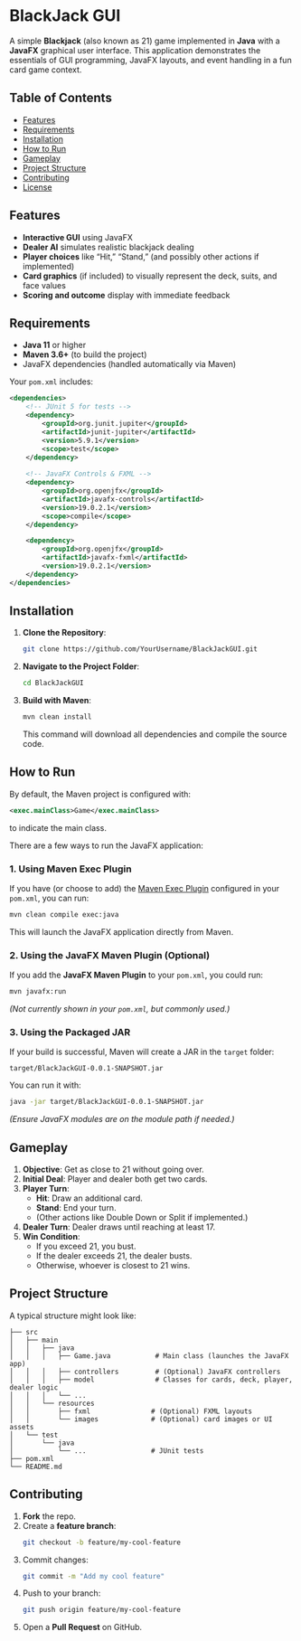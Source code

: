 # BlackJack GUI

A simple **Blackjack** (also known as 21) game implemented in **Java** with a **JavaFX** graphical user interface. This application demonstrates the essentials of GUI programming, JavaFX layouts, and event handling in a fun card game context.

## Table of Contents
- [Features](#features)
- [Requirements](#requirements)
- [Installation](#installation)
- [How to Run](#how-to-run)
- [Gameplay](#gameplay)
- [Project Structure](#project-structure)
- [Contributing](#contributing)
- [License](#license)

## Features
- **Interactive GUI** using JavaFX  
- **Dealer AI** simulates realistic blackjack dealing  
- **Player choices** like “Hit,” “Stand,” (and possibly other actions if implemented)  
- **Card graphics** (if included) to visually represent the deck, suits, and face values  
- **Scoring and outcome** display with immediate feedback  

## Requirements
- **Java 11** or higher  
- **Maven 3.6+** (to build the project)  
- JavaFX dependencies (handled automatically via Maven)

Your `pom.xml` includes:
```xml
<dependencies>
    <!-- JUnit 5 for tests -->
    <dependency>
        <groupId>org.junit.jupiter</groupId>
        <artifactId>junit-jupiter</artifactId>
        <version>5.9.1</version>
        <scope>test</scope>
    </dependency>
    
    <!-- JavaFX Controls & FXML -->
    <dependency>
        <groupId>org.openjfx</groupId>
        <artifactId>javafx-controls</artifactId>
        <version>19.0.2.1</version>
        <scope>compile</scope>
    </dependency>

    <dependency>
        <groupId>org.openjfx</groupId>
        <artifactId>javafx-fxml</artifactId>
        <version>19.0.2.1</version>
    </dependency>
</dependencies>
```

## Installation

1. **Clone the Repository**:
   ```bash
   git clone https://github.com/YourUsername/BlackJackGUI.git
   ```
2. **Navigate to the Project Folder**:
   ```bash
   cd BlackJackGUI
   ```
3. **Build with Maven**:
   ```bash
   mvn clean install
   ```
   This command will download all dependencies and compile the source code.

## How to Run
By default, the Maven project is configured with:
```xml
<exec.mainClass>Game</exec.mainClass>
```
to indicate the main class.

There are a few ways to run the JavaFX application:

### 1. Using Maven Exec Plugin
If you have (or choose to add) the [Maven Exec Plugin](https://www.mojohaus.org/exec-maven-plugin/) configured in your `pom.xml`, you can run:
```bash
mvn clean compile exec:java
```
This will launch the JavaFX application directly from Maven.

### 2. Using the JavaFX Maven Plugin (Optional)
If you add the **JavaFX Maven Plugin** to your `pom.xml`, you could run:
```bash
mvn javafx:run
```
*(Not currently shown in your `pom.xml`, but commonly used.)*

### 3. Using the Packaged JAR
If your build is successful, Maven will create a JAR in the `target` folder:
```
target/BlackJackGUI-0.0.1-SNAPSHOT.jar
```
You can run it with:
```bash
java -jar target/BlackJackGUI-0.0.1-SNAPSHOT.jar
```
*(Ensure JavaFX modules are on the module path if needed.)*

## Gameplay
1. **Objective**: Get as close to 21 without going over.  
2. **Initial Deal**: Player and dealer both get two cards.  
3. **Player Turn**:  
   - **Hit**: Draw an additional card.  
   - **Stand**: End your turn.  
   - (Other actions like Double Down or Split if implemented.)  
4. **Dealer Turn**: Dealer draws until reaching at least 17.  
5. **Win Condition**:  
   - If you exceed 21, you bust.  
   - If the dealer exceeds 21, the dealer busts.  
   - Otherwise, whoever is closest to 21 wins.  

## Project Structure
A typical structure might look like:
```
├── src
│   ├── main
│   │   ├── java
│   │   │   ├── Game.java           # Main class (launches the JavaFX app)
│   │   │   ├── controllers         # (Optional) JavaFX controllers
│   │   │   ├── model               # Classes for cards, deck, player, dealer logic
│   │   │   └── ...
│   │   └── resources
│   │       ├── fxml               # (Optional) FXML layouts
│   │       └── images             # (Optional) card images or UI assets
│   └── test
│       └── java
│           └── ...                # JUnit tests
├── pom.xml
└── README.md
```

## Contributing
1. **Fork** the repo.  
2. Create a **feature branch**:  
   ```bash
   git checkout -b feature/my-cool-feature
   ```
3. Commit changes:  
   ```bash
   git commit -m "Add my cool feature"
   ```
4. Push to your branch:  
   ```bash
   git push origin feature/my-cool-feature
   ```
5. Open a **Pull Request** on GitHub.

